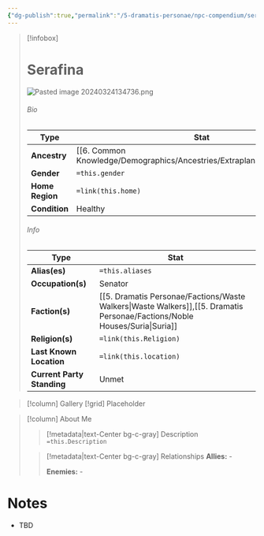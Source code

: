 ```yaml
---
{"dg-publish":true,"permalink":"/5-dramatis-personae/npc-compendium/serafina/"}
---
```



> [!infobox]
> # Serafina
> ![Pasted image 20240324134736.png](/img/user/x.%20Assets/Attachments/Pasted%20image%2020240324134736.png)
> ###### Bio
> Type |  Stat |
> ---|---|
> **Ancestry** | [[6. Common Knowledge/Demographics/Ancestries/Extraplanar/Seraph\|Seraph]] |
> **Gender** | `=this.gender` |
> **Home Region** | `=link(this.home)` |
> **Condition** | Healthy |
> ###### Info
> Type |  Stat |
> ---|---|
> **Alias(es)** | `=this.aliases` |
> **Occupation(s)** | Senator |
> **Faction(s)** | [[5. Dramatis Personae/Factions/Waste Walkers\|Waste Walkers]],[[5. Dramatis Personae/Factions/Noble Houses/Suria\|Suria]] |
> **Religion(s)** | `=link(this.Religion)` |
> **Last Known Location** | `=link(this.location)` |
> **Current Party Standing** | Unmet |

> [!column] Gallery 
> [!grid] 
> Placeholder

> [!column] About Me
>> [!metadata|text-Center bg-c-gray] Description
>> `=this.Description`
>
>> [!metadata|text-Center bg-c-gray] Relationships
>> **Allies:** -
>>
>> **Enemies:** -

# Notes

- TBD

